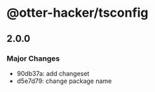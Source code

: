 # @otter-hacker/tsconfig

## 2.0.0

### Major Changes

- 90db37a: add changeset
- d5e7d79: change package name
